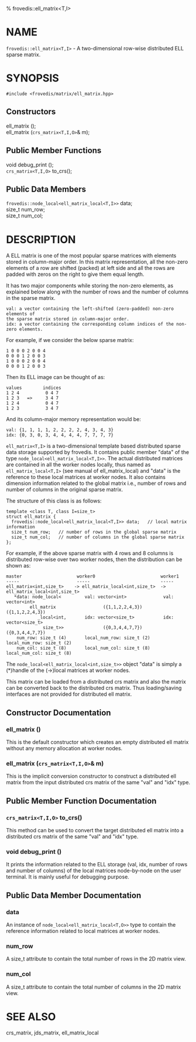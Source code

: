 % frovedis::ell_matrix\<T,I\>

# NAME
`frovedis::ell_matrix<T,I>` - A two-dimensional row-wise distributed ELL 
sparse matrix.

# SYNOPSIS

`#include <frovedis/matrix/ell_matrix.hpp>`

## Constructors
ell_matrix ();   
ell_matrix (`crs_matrix<T,I,O>`& m);  

## Public Member Functions
void debug_print ();     
`crs_matrix<T,I,O>` to_crs(); 

## Public Data Members  
`frovedis::node_local<ell_matrix_local<T,I>>` data;    
size_t num_row;   
size_t num_col;    

# DESCRIPTION 

A ELL matrix is one of the most popular sparse matrices with elements stored 
in column-major order. In this matrix representation, all the non-zero elements 
of a row are shifted (packed) at left side and all the rows are padded with zeros 
on the right to give them equal length.    

It has two major components while storing the non-zero elements, 
as explained below along with the number of rows and the number of columns 
in the sparse matrix.  
 
    val: a vector containing the left-shifted (zero-padded) non-zero elements of 
    the sparse matrix stored in column-major order.   
    idx: a vector containing the corresponding column indices of the non-zero elements.    

For example, if we consider the below sparse matrix:   
 
    1 0 0 0 2 0 0 4
    0 0 0 1 2 0 0 3
    1 0 0 0 2 0 0 4
    0 0 0 1 2 0 0 3
    
Then its ELL image can be thought of as:   

    values        indices
    1 2 4          0 4 7
    1 2 3   =>     3 4 7
    1 2 4          0 4 7
    1 2 3          3 4 7

And its column-major memory representation would be:    

    val: {1, 1, 1, 1, 2, 2, 2, 2, 4, 3, 4, 3}    
    idx: {0, 3, 0, 3, 4, 4, 4, 4, 7, 7, 7, 7}    

`ell_matrix<T,I>` is a two-dimensional template based distributed sparse data 
storage supported by frovedis. It contains public member "data" of the type
`node_local<ell_matrix_local<T,I>>`. The actual distributed matrices are 
contained in all the worker nodes locally, thus named as 
`ell_matrix_local<T,I>` (see manual of ell_matrix_local) and "data" 
is the reference to these local matrices at worker nodes. It also contains 
dimension information related to the global matrix i.e., number of rows and 
number of columns in the original sparse matrix.

The structure of this class is as follows:   

    template <class T, class I=size_t>
    struct ell_matrix {
      frovedis::node_local<ell_matrix_local<T,I>> data;   // local matrix information
      size_t num_row;   // number of rows in the global sparse matrix
      size_t num_col;   // number of columns in the global sparse matrix
    };

For example, if the above sparse matrix with 4 rows and 8 columns is 
distributed row-wise over two worker nodes, then the distribution can be shown as:  

    master                     worker0                         worker1
    -----                      -----                           -----
    ell_matrix<int,size_t>    -> ell_matrix_local<int,size_t>  -> ell_matrix_local<int,size_t>
       *data: node_local<         val: vector<int>              val: vector<int>
             ell_matrix                  ({1,1,2,2,4,3})               ({1,1,2,2,4,3})
                _local<int,       idx: vector<size_t>           idx: vector<size_t>
                  size_t>>               ({0,3,4,4,7,7})               ({0,3,4,4,7,7})
        num_row: size_t (4)       local_num_row: size_t (2)     local_num_row: size_t (2)
        num_col: size_t (8)       local_num_col: size_t (8)     local_num_col: size_t (8)

The `node_local<ell_matrix_local<int,size_t>>` object "data" is simply 
a (\*)handle of the (->)local matrices at worker nodes.    

This matrix can be loaded from a distributed crs matrix and also the matrix can be 
converted back to the distributed crs matrix. Thus loading/saving interfaces are 
not provided for distributed ell matrix. 

## Constructor Documentation 
### ell_matrix ()
This is the default constructor which creates an empty distributed ell 
matrix without any memory allocation at worker nodes.

### ell_matrix (`crs_matrix<T,I,O>`& m)
This is the implicit conversion constructor to construct a distributed ell matrix 
from the input distributed crs matrix of the same "val" and "idx" type. 

## Public Member Function Documentation

### `crs_matrix<T,I,O>` to_crs()  
This method can be used to convert the target distributed ell matrix 
into a distributed crs matrix of the same "val" and "idx" type. 

### void debug_print ()
It prints the information related to the ELL storage (val, idx, 
number of rows and number of columns) of the local matrices node-by-node 
on the user terminal. It is mainly useful for debugging purpose.

## Public Data Member Documentation
### data  
An instance of `node_local<ell_matrix_local<T,O>>` type to contain the 
reference information related to local matrices at worker nodes. 

### num_row
A size_t attribute to contain the total number of rows in the 2D matrix view.

### num_col
A size_t attribute to contain the total number of columns in the 2D matrix view.

# SEE ALSO  
crs_matrix, jds_matrix, ell_matrix_local 
